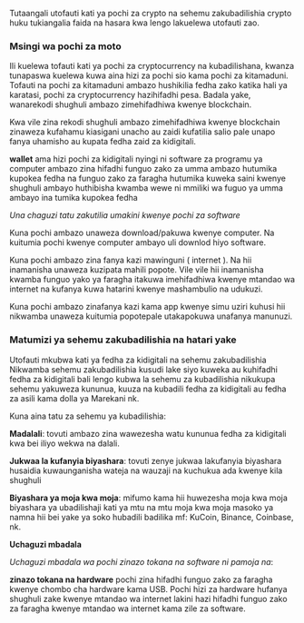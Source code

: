 


Tutaangali utofauti kati ya pochi za crypto na sehemu zakubadilishia crypto huku tukiangalia faida na hasara 
kwa lengo lakuelewa utofauti zao.

### Msingi wa pochi za moto


Ili kuelewa tofauti kati ya pochi za cryptocurrency na kubadilishana, 
kwanza tunapaswa kuelewa kuwa aina hizi za pochi sio kama pochi za kitamaduni. 
Tofauti na pochi za kitamaduni ambazo hushikilia fedha zako katika hali ya karatasi, 
pochi za cryptocurrency hazihifadhi pesa. Badala yake, wanarekodi shughuli ambazo zimehifadhiwa kwenye blockchain.



Kwa vile zina rekodi shughuli ambazo zimehifadhiwa kwenye blockchain zinaweza kufahamu kiasigani unacho 
au zaidi kufatilia salio pale unapo fanya uhamisho au kupata fedha zaid za kidigitali. 



**wallet** ama hizi pochi za kidigitali nyingi ni software za programu ya computer ambazo zina hifadhi funguo zako za umma 
ambazo hutumika kupokea fedha na funguo zako za faragha hutumika kuweka saini kwenye shughuli ambayo huthibisha kwamba wewe ni mmiliki wa fuguo ya umma ambayo ina tumika kupokea fedha 


*Una chaguzi tatu zakutilia umakini kwenye pochi za software* 

Kuna pochi ambazo unaweza download/pakuwa kwenye computer. Na kuitumia pochi kwenye computer ambayo uli downlod hiyo software.

Kuna pochi ambazo zina fanya kazi mawinguni ( internet ). Na hii inamanisha unaweza kuzipata mahili popote. 
Vile vile hii inamanisha kwamba funguo yako ya faragha itakuwa imehifadhiwa kwenye mtandao wa internet na kufanya kuwa hatarini kwenye mashambulio na udukuzi.


Kuna pochi ambazo zinafanya kazi kama app kwenye simu uziri kuhusi hii nikwamba unaweza kuitumia popotepale utakapokuwa unafanya manunuzi.

### Matumizi ya sehemu zakubadilishia na hatari yake


Utofauti mkubwa kati ya fedha za kidigitali na sehemu zakubadilishia 
Nikwamba sehemu zakubadilishia kusudi lake siyo kuweka au kuhifadhi fedha za kidigitali bali lengo kubwa la sehemu za kubadilishia nikukupa sehemu yakuweza kununua, kuuza na kubadili fedha za kidigitali 
au fedha za asili kama dolla ya Marekani nk.

Kuna aina tatu za sehemu ya kubadilishia:



**Madalali**: tovuti ambazo zina wawezesha watu kununua fedha za kidigitali kwa bei iliyo wekwa na dalali.


**Jukwaa la kufanyia biyashara**: tovuti zenye jukwaa lakufanyia biyashara husaidia kuwaunganisha wateja na wauzaji na kuchukua ada kwenye kila shughuli 



**Biyashara ya moja kwa moja**: mifumo kama hii huwezesha moja kwa moja biyashara ya ubadilishaji kati ya mtu na mtu moja kwa moja masoko ya namna hii bei yake ya soko hubadili badilika mf:
KuCoin, Binance, Coinbase, nk.



**Uchaguzi mbadala**


*Uchaguzi mbadala wa pochi zinazo tokana na software ni pamoja na*:


**zinazo tokana na hardware** pochi zina hifadhi funguo zako za faragha kwenye chombo cha hardware kama USB. Pochi hizi za hardware hufanya shughuli zake kwenye mtandao wa internet lakini hazi hifadhi funguo zako za faragha kwenye mtandao wa internet kama zile za software. 
